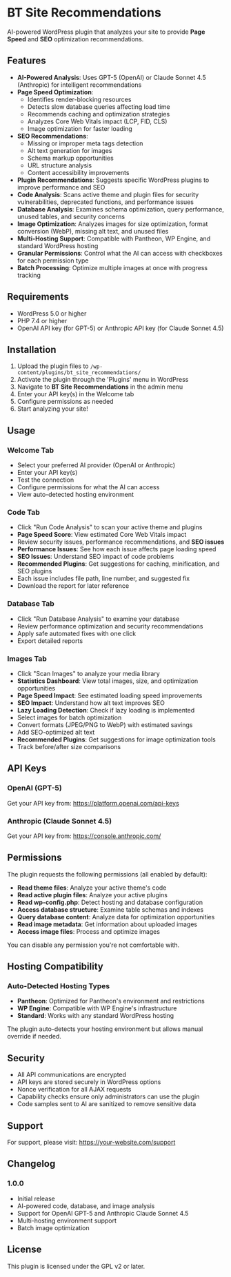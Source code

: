 # BT Site Recommendations

AI-powered WordPress plugin that analyzes your site to provide **Page Speed** and **SEO** optimization recommendations.

## Features

- **AI-Powered Analysis**: Uses GPT-5 (OpenAI) or Claude Sonnet 4.5 (Anthropic) for intelligent recommendations
- **Page Speed Optimization**: 
  - Identifies render-blocking resources
  - Detects slow database queries affecting load time
  - Recommends caching and optimization strategies
  - Analyzes Core Web Vitals impact (LCP, FID, CLS)
  - Image optimization for faster loading
- **SEO Recommendations**: 
  - Missing or improper meta tags detection
  - Alt text generation for images
  - Schema markup opportunities
  - URL structure analysis
  - Content accessibility improvements
- **Plugin Recommendations**: Suggests specific WordPress plugins to improve performance and SEO
- **Code Analysis**: Scans active theme and plugin files for security vulnerabilities, deprecated functions, and performance issues
- **Database Analysis**: Examines schema optimization, query performance, unused tables, and security concerns
- **Image Optimization**: Analyzes images for size optimization, format conversion (WebP), missing alt text, and unused files
- **Multi-Hosting Support**: Compatible with Pantheon, WP Engine, and standard WordPress hosting
- **Granular Permissions**: Control what the AI can access with checkboxes for each permission type
- **Batch Processing**: Optimize multiple images at once with progress tracking

## Requirements

- WordPress 5.0 or higher
- PHP 7.4 or higher
- OpenAI API key (for GPT-5) or Anthropic API key (for Claude Sonnet 4.5)

## Installation

1. Upload the plugin files to `/wp-content/plugins/bt_site_recommendations/`
2. Activate the plugin through the 'Plugins' menu in WordPress
3. Navigate to **BT Site Recommendations** in the admin menu
4. Enter your API key(s) in the Welcome tab
5. Configure permissions as needed
6. Start analyzing your site!

## Usage

### Welcome Tab
- Select your preferred AI provider (OpenAI or Anthropic)
- Enter your API key(s)
- Test the connection
- Configure permissions for what the AI can access
- View auto-detected hosting environment

### Code Tab
- Click "Run Code Analysis" to scan your active theme and plugins
- **Page Speed Score**: View estimated Core Web Vitals impact
- Review security issues, performance recommendations, and **SEO issues**
- **Performance Issues**: See how each issue affects page loading speed
- **SEO Issues**: Understand SEO impact of code problems
- **Recommended Plugins**: Get suggestions for caching, minification, and SEO plugins
- Each issue includes file path, line number, and suggested fix
- Download the report for later reference

### Database Tab
- Click "Run Database Analysis" to examine your database
- Review performance optimization and security recommendations
- Apply safe automated fixes with one click
- Export detailed reports

### Images Tab
- Click "Scan Images" to analyze your media library
- **Statistics Dashboard**: View total images, size, and optimization opportunities
- **Page Speed Impact**: See estimated loading speed improvements
- **SEO Impact**: Understand how alt text improves SEO
- **Lazy Loading Detection**: Check if lazy loading is implemented
- Select images for batch optimization
- Convert formats (JPEG/PNG to WebP) with estimated savings
- Add SEO-optimized alt text
- **Recommended Plugins**: Get suggestions for image optimization tools
- Track before/after size comparisons

## API Keys

### OpenAI (GPT-5)
Get your API key from: https://platform.openai.com/api-keys

### Anthropic (Claude Sonnet 4.5)
Get your API key from: https://console.anthropic.com/

## Permissions

The plugin requests the following permissions (all enabled by default):
- **Read theme files**: Analyze your active theme's code
- **Read active plugin files**: Analyze your active plugins
- **Read wp-config.php**: Detect hosting and database configuration
- **Access database structure**: Examine table schemas and indexes
- **Query database content**: Analyze data for optimization opportunities
- **Read image metadata**: Get information about uploaded images
- **Access image files**: Process and optimize images

You can disable any permission you're not comfortable with.

## Hosting Compatibility

### Auto-Detected Hosting Types
- **Pantheon**: Optimized for Pantheon's environment and restrictions
- **WP Engine**: Compatible with WP Engine's infrastructure
- **Standard**: Works with any standard WordPress hosting

The plugin auto-detects your hosting environment but allows manual override if needed.

## Security

- All API communications are encrypted
- API keys are stored securely in WordPress options
- Nonce verification for all AJAX requests
- Capability checks ensure only administrators can use the plugin
- Code samples sent to AI are sanitized to remove sensitive data

## Support

For support, please visit: https://your-website.com/support

## Changelog

### 1.0.0
- Initial release
- AI-powered code, database, and image analysis
- Support for OpenAI GPT-5 and Anthropic Claude Sonnet 4.5
- Multi-hosting environment support
- Batch image optimization

## License

This plugin is licensed under the GPL v2 or later.


